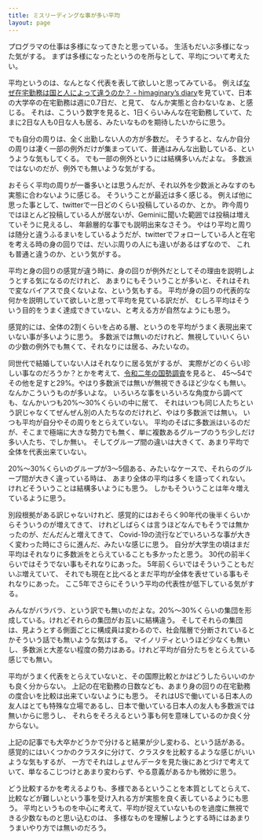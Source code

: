 ```yaml
---
title: ミスリーディングな事が多い平均
layout: page
---
```

プログラマの仕事は多様になってきたと思っている。
生活もだいぶ多様になった気がする。
まずは多様になったというのを所与として、平均について考えたい。

平均というのは、なんとなく代表を表して欲しいと思ってみている。
例えば[なぜ在宅勤務は国と人によって違うのか？ - himaginary’s diary](https://himaginary.hatenablog.com/entry/20240510/why-does-working-from-home-vary-across-countries-and-people)を見ていて、日本の大学卒の在宅勤務は週に0.7日だ、と見て、
なんか実態と合わないなぁ、と感じる。
それは、こういう数字を見ると、1日くらいみんな在宅勤務していて、たまに2日な人も0日な人も居る、みたいなものを期待したいからに思う。

でも自分の周りは、全く出勤しない人の方が多数だ。
そうすると、なんか自分の周りは凄く一部の例外だけが集まっていて、普通はみんな出勤している、というような気もしてくる。
でも一部の例外というには結構多いんだよな。
多数派ではないのだが、例外でも無いような気がする。

おそらく平均の周りが一番多いとは思うんだが、それ以外を少数派とみなすのも実態に合わないように感じる。
そういうことが最近は多く感じる。
例えば他に思った事として、twitterで一日どのくらい投稿しているのか、とか。
昨今周りではほとんど投稿している人が居ないが、Geminiに聞いた範囲では投稿は増えていそうに見えるし、
年齢層的な事でも説明出来なさそう。
やはり平均と周りは随分と違うふるまいをしているようだが、twitterでフォローしている人と在宅を考える時の身の回りでは、だいぶ周りの人にも違いがあるはずなので、
これも普通と違うのか、という気がする。

平均と身の回りの感覚が違う時に、身の回りが例外だとしてその理由を説明しようとする気になるのだけれど、
あまりにもそういうことが多いと、それはそれで変なバイアスで良くないよな、という気もする。
平均が身の回りの代表的な何かを説明していて欲しいと思って平均を見ている訳だが、
むしろ平均はそういう目的をうまく達成できていない、と考える方が自然なようにも思う。

感覚的には、全体の2割くらいを占める層、というのを平均がうまく表現出来ていない事が多いように思う。
多数派では無いのだけれど、無視していいくらいの少数の例外でも無くて、それなりには居る、みたいなの。

同世代で結婚していない人はそれなりに居る気がするが、
実際がどのくらい珍しい事なのだろうか？とかを考えて、[令和二年の国勢調査](https://www.stat.go.jp/data/kokusei/2020/kekka/pdf/outline_01.pdf)を見ると、
45～54でその他を足すと29%。やはり多数派では無いが無視できるほど少なくも無い。
なんかこういうものが多いよな。
いろいろな事をいろいろな角度から調べても、なんかいつも20%～30%くらいの中に居て、
それはいつも同じ人たちという訳じゃなくてぜんぜん別の人たちなのだけれど、やはり多数派では無い。
いつも平均が自分やその周りをとらえていない。
平均のそばに多数派はいるのだが、そこまで極端に大きな勢力でも無く、単に複数あるグループのうち少しだけ多い人たち、でしか無い。
そしてグループ間の違いは大きくて、あまり平均で全体を代表出来ていない。

20%～30%くらいのグループが3～5個ある、みたいなケースで、それらのグループ間が大きく違っている時は、
あまり全体の平均は多くを語ってくれない。
けれどそういうことは結構多いようにも思う。
しかもそういうことは年々増えているように思う。

別段根拠がある訳じゃないけれど、感覚的にはおそらく90年代の後半くらいからそういうのが増えてきて、
けれどしばらくは言うほどなんでもそうでは無かったのが、だんだんと増えてきて、
Covid-19の流行などでいろいろな事が大きく変わった時にさらに進んだ、みたいな感じに思う。
自分が大学生の頃はまだ平均はそれなりに多数派をとらえていることも多かったと思う。
30代の前半くらいではそうでない事もそれなりにあった。
5年前くらいではそういうこともだいぶ増えていて、
それでも現在と比べるとまだ平均が全体を表せている事もそれなりにあった。
ここ5年でさらにそういう平均の代表性が低下している気がする。

みんながバラバラ、という訳でも無いのだよな。20%～30%くらいの集団を形成している。けれどそれらの集団がお互いに結構違う。
そしてそれらの集団は、見ようとする側面ごとに構成員は変わるので、社会階層で分断されているとかそういう話でも無いような気はする。
マイノリティというほど少なくも無いし、多数派と大差ない程度の勢力はある。けれど平均が自分たちをとらえている感じでも無い。

平均がうまく代表をとらえていないと、その国際比較とかはどうしたらいいのかも良く分からない。
上記の在宅勤務の日数なども、あまり身の回りの在宅勤務の度合いを比較は出来ていないようにも思う。
それはUSで働いている日本人の友人はとても特殊な立場であるし、日本で働いている日本人の友人も多数派では無いからに思うし、
それらをそろえるという事も何を意味しているのか良く分からない。

上記の記事でも大卒かどうかで分けると結果が少し変わる、という話がある。
感覚的にはいくつかのクラスタに分けて、クラスタを比較するような感じがいいような気もするが、
一方でそれはしょせんデータを見た後にあとづけで考えていて、単なるこじつけとあまり変わらず、やる意義があるかも微妙に思う。

どう比較するかを考えるよりも、多様であるということを本質としてとらえて、
比較などが難しいという事を受け入れる方が実態を良く表しているようにも思う。
平均というものを中心に考えて、平均が捉えていないものを過度に無視できる少数なものと思い込むのは、
多様なものを理解しようとする時にはあまりうまいやり方では無いのだろう。